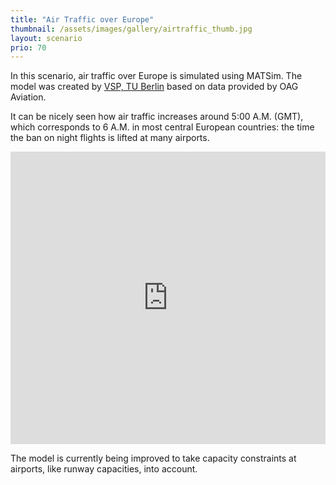 ```yaml
---
title: "Air Traffic over Europe"
thumbnail: /assets/images/gallery/airtraffic_thumb.jpg
layout: scenario
prio: 70
---
```

In this scenario, air traffic over Europe is simulated using MATSim. The model was created by [VSP, TU Berlin](http://www.vsp.tu-berlin.de/) based on data provided by OAG Aviation.

It can be nicely seen how air traffic increases around 5:00 A.M. (GMT), which corresponds to 6 A.M. in most central European countries: the time the ban on night flights is lifted at many airports.

<iframe allowfullscreen="" frameborder="0" height="468" mozallowfullscreen="" src="https://player.vimeo.com/video/54271303?badge=0" webkitallowfullscreen="" width="100%"></iframe>

The model is currently being improved to take capacity constraints at airports, like runway capacities, into account.
